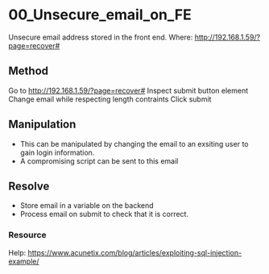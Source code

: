 # 00_Unsecure_email_on_FE

Unsecure email address stored in the front end.
Where: http://192.168.1.59/?page=recover#

## Method

Go to http://192.168.1.59/?page=recover#
Inspect submit button element
Change email while respecting length contraints
Click submit

## Manipulation

- This can be manipulated by changing the email to an exsiting user to gain login information.
- A compromising script can be sent to this email

## Resolve

- Store email in a variable on the backend
- Process email on submit to check that it is correct.

### Resource

Help: https://www.acunetix.com/blog/articles/exploiting-sql-injection-example/
